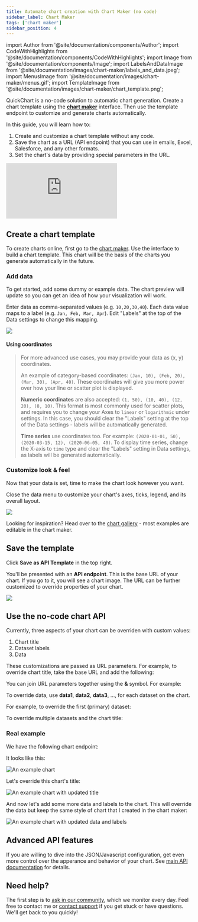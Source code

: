 ```yaml
---
title: Automate chart creation with Chart Maker (no code)
sidebar_label: Chart Maker
tags: ['chart maker']
sidebar_position: 4
---
```


import Author from '@site/documentation/components/Author';
import CodeWithHighlights from '@site/documentation/components/CodeWithHighlights';
import Image from '@site/documentation/components/Image';
import LabelsAndDataImage from '@site/documentation/images/chart-maker/labels_and_data.jpeg';
import MenusImage from '@site/documentation/images/chart-maker/menus.gif';
import TemplateImage from '@site/documentation/images/chart-maker/chart_template.png';

QuickChart is a no-code solution to automatic chart generation. Create a chart template using the **[chart maker](https://quickchart.io/chart-maker/)** interface. Then use the template endpoint to customize and generate charts automatically.

In this guide, you will learn how to:

1. Create and customize a chart template without any code.
1. Save the chart as a URL (API endpoint) that you can use in emails, Excel, Salesforce, and any other formats.
1. Set the chart's data by providing special parameters in the URL.

<div style={{padding:'75% 0 0 0',position:'relative'}}><iframe src="https://player.vimeo.com/video/578724989?badge=0&amp;autopause=0&amp;player_id=0&amp;app_id=58479" frameBorder="0" allow="autoplay; fullscreen; picture-in-picture" allowFullScreen style={{position:'absolute',top:0,left:0,width:'100%',height:'100%'}} title="QuickChart - Chart Maker + spreadsheet demo"></iframe></div><script src="https://player.vimeo.com/api/player.js"></script>

## Create a chart template

To create charts online, first go to the [chart maker](https://quickchart.io/chart-maker/). Use the interface to build a chart template. This chart will be the basis of the charts you generate automatically in the future.

### Add data

To get started, add some dummy or example data. The chart preview will update so you can get an idea of how your visualization will work.

Enter data as comma-separated values (e.g. `10,20,30,40`). Each data value maps to a label (e.g. `Jan, Feb, Mar, Apr`). Edit "Labels" at the top of the Data settings to change this mapping.

<Image caption="Edit labels and data on the left-hand side of the chart maker" src={LabelsAndDataImage} />

#### Using coordinates

> For more advanced use cases, you may provide your data as (x, y) coordinates.
>
> An example of category-based coordinates: `(Jan, 10), (Feb, 20), (Mar, 30), (Apr, 40)`. These coordinates will give you more power over how your line or scatter plot is displayed.
>
> **Numeric coordinates** are also accepted: `(1, 50), (10, 40), (12, 20), (8, 10)`. This format is most commonly used for scatter plots, and requires you to change your Axes to `linear` or `logarithmic` under settings. In this case, you should clear the "Labels" setting at the top of the Data settings - labels will be automatically generated.
>
> **Time series** use coordinates too. For example: `(2020-01-01, 50), (2020-03-15, 12), (2020-06-05, 40)`. To display time series, change the X-axis to `time` type and clear the "Labels" setting in Data settings, as labels will be generated automatically.

### Customize look & feel

Now that your data is set, time to make the chart look however you want.

Close the data menu to customize your chart's axes, ticks, legend, and its overall layout.

<Image maxWidth={500} caption="Customize the chart by expanding different sections" src={MenusImage} />

Looking for inspiration? Head over to the [chart gallery](https://quickchart.io/gallery/) - most examples are editable in the chart maker.

## Save the template

Click **Save as API Template** in the top right.

You'll be presented with an **API endpoint**. This is the base URL of your chart. If you go to it, you will see a chart image. The URL can be further customized to override properties of your chart.

<Image maxWidth={700} caption="Saving as an API template gives you an endpoint you can use to generate unlimited charts." src={TemplateImage}/>

## Use the no-code chart API

Currently, three aspects of your chart can be overriden with custom values:

1. Chart title
1. Dataset labels
1. Data

These customizations are passed as URL parameters. For example, to override chart title, take the base URL and add the following:

<CodeWithHighlights wrap code="https://quickchart.io/chart/render/zf-abc-123**?title=New title**" />

You can join URL parameters together using the **&** symbol. For example:

<CodeWithHighlights wrap code="https://quickchart.io/chart/render/zf-abc-123**?title=New title&labels=Q1,Q2,Q3,Q4**" />

To override data, use **data1**, **data2**, **data3**, ..., for each dataset on the chart.

For example, to override the first (primary) dataset:

<CodeWithHighlights wrap code="https://quickchart.io/chart/render/zf-abc-123**?data1=40,60,80,100**" />

To override multiple datasets and the chart title:

<CodeWithHighlights wrap code="https://quickchart.io/chart/render/zf-abc-123**?data1=40,60,80,100&data2=5,6,7,8&title=Updated chart**" />

### Real example

We have the following chart endpoint:

<CodeWithHighlights wrap code="https://quickchart.io/chart/render/9a560ba4-ab71-4d1e-89ea-ce4741e9d232" />

It looks like this:

<Image alt="An example chart" maxWidth={500} src="https://quickchart.io/chart/render/9a560ba4-ab71-4d1e-89ea-ce4741e9d232" />

Let's override this chart's title:

<CodeWithHighlights wrap code="https://quickchart.io/chart/render/9a560ba4-ab71-4d1e-89ea-ce4741e9d232**?title=Updated chart**" />

<Image alt="An example chart with updated title" maxWidth={500} src="https://quickchart.io/chart/render/9a560ba4-ab71-4d1e-89ea-ce4741e9d232?title=Updated%20chart" />

And now let's add some more data and labels to the chart. This will override the data but keep the same style of chart that I created in the chart maker:

<CodeWithHighlights wrap code="https://quickchart.io/chart/render/9a560ba4-ab71-4d1e-89ea-ce4741e9d232?title=Updated chart**&data1=50,60,80&labels=Jan,Feb,Mar**" />

<Image alt="An example chart with updated data and labels" maxWidth={500} src="https://quickchart.io/chart/render/9a560ba4-ab71-4d1e-89ea-ce4741e9d232?title=Updated%20chart&data1=50,60,80&labels=Jan,Feb,Mar" />

## Advanced API features

If you are willing to dive into the JSON/Javascript configuration, get even more control over the apperance and behavior of your chart. See [main API documentation](/documentation/) for details.

## Need help?

The first step is to [ask in our community](https://community.quickchart.io/), which we monitor every day. Feel free to contact me or [contact support](mailto:support@quickchart.io) if you get stuck or have questions. We'll get back to you quickly!

<Author />
